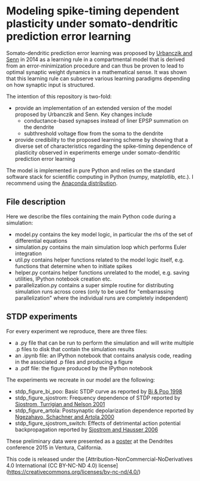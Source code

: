 # Modeling spike-timing dependent plasticity under somato-dendritic prediction error learning

Somato-dendritic prediction error learning was proposed by [Urbanczik and Senn](http://www.ncbi.nlm.nih.gov/pubmed/24507189) in 2014 as a learning rule in a compartmental model that is derived from an error-minimization procedure and can thus be proven to lead to optimal synaptic weight dynamics in a mathematical sense. It was shown that this learning rule can subserve various learning paradigms depending on how synaptic input is structured. 

The intention of this repository is two-fold:
* provide an implementation of an extended version of the model proposed by Urbanczik and Senn. Key changes include
  * conductance-based synapses instead of liner EPSP summation on the dendrite
  * subthreshold voltage flow from the soma to the dendrite
* provide credibility to the proposed learning scheme by showing that a diverse set of characteristics regarding the spike-timing dependence of plasticity observed in experiments emerge under somato-dendritic prediction error learning

The model is implemented in pure Python and relies on the standard software stack for scientific computing in Python (numpy, matplotlib, etc.). I recommend using the [Anaconda distribution](https://store.continuum.io/cshop/anaconda/).

## File description
Here we describe the files containing the main Python code during a simulation:
* model.py contains the key model logic, in particular the rhs of the set of differential equations
* simulation.py contains the main simulation loop which performs Euler integration
* util.py contains helper functions related to the model logic itself, e.g. functions that determine when to initiate spikes
* helper.py contains helper functions unrelated to the model, e.g. saving utilities, IPython notebook creation etc.
* parallelization.py contains a super simple routine for distributing simulation runs across cores (only to be used for "embarrassing parallelization" where the individual runs are completely independent)

## STDP experiments
For every experiment we reproduce, there are three files: 
* a .py file that can be run to perform the simulation and will write multiple .p files to disk that contain the simulation results
* an .ipynb file: an IPython notebook that contains analysis code, reading in the associated .p files and producing a figure
* a .pdf file: the figure produced by the IPython notebook

The experiments we recreate in our model are the following:
* stdp_figure_bi_poo: Basic STDP curve as reported by [Bi & Poo 1998](http://www.ncbi.nlm.nih.gov/pubmed/9852584)
* stdp_figure_sjostrom: Frequency dependence of STDP reported by [Sjostrom, Turrigian and Nelson 2001](http://www.ncbi.nlm.nih.gov/pubmed/11754844)
* stdp_figure_artola: Postsynaptic depolarization dependence reported by [Ngezahayo, Schachner and Artola 2000](http://www.ncbi.nlm.nih.gov/pubmed/10729325)
* stdp_figure_sjostrom_switch: Effects of detrimental action potential backpropagation reported by [Sjostrom and Hausser 2006](http://www.ncbi.nlm.nih.gov/pubmed/16846857)

These preliminary data were presented as a [poster](http://dspicher.github.io/pages/dendrites15.html) at the Dendrites conference 2015 in Ventura, California.

This code is released under the [Attribution-NonCommercial-NoDerivatives 4.0 International (CC BY-NC-ND 4.0) license]
(https://creativecommons.org/licenses/by-nc-nd/4.0/)
